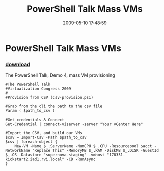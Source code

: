 ﻿---
pid:            1092
parent:         0
children:       
poster:         Cody Bunch
title:          PowerShell Talk Mass VMs
date:           2009-05-10 17:48:59
description:    The PowerShell Talk, Demo 4, mass VM provisioning
format:         posh
---

# PowerShell Talk Mass VMs

### [download](1092.ps1)  

The PowerShell Talk, Demo 4, mass VM provisioning

```posh
#The PowerShell Talk
#Virtualization Congress 2009
#
#Provision from CSV (csv-provision.ps1)

#Grab from the cli the path to the csv file
Param ( $path_to_csv )

#Get credentials & Connect
Get-Credential | connect-viserver -server "Your vCenter Here"

#Import the CSV, and build our VMs
$csv = Import-Csv -Path $path_to_csv
$csv | foreach-object {
    New-VM -Name $_.ServerName -NumCPU $_.CPU -Resourcepool $acct -NetworkName "Replace This" -MemoryMB $_.RAM -DiskMB $_.DISK -GuestId $_.OS -Datastore "supernova-staging" -vmhost "178331-kickstart2.iad1.rvi.local" -CD -RunAsync 
}
```
